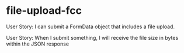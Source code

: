 # file-upload-fcc

User Story: I can submit a FormData object that includes a file upload.

User Story: When I submit something, I will receive the file size in bytes within the JSON response
